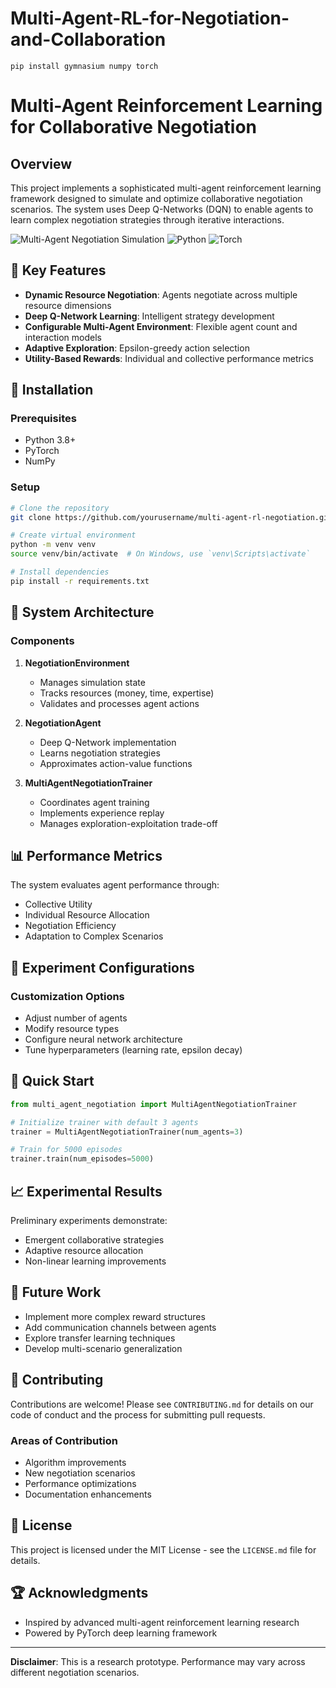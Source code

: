 



# Multi-Agent-RL-for-Negotiation-and-Collaboration



    pip install gymnasium numpy torch

# Multi-Agent Reinforcement Learning for Collaborative Negotiation

## Overview

This project implements a sophisticated multi-agent reinforcement learning framework designed to simulate and optimize collaborative negotiation scenarios. The system uses Deep Q-Networks (DQN) to enable agents to learn complex negotiation strategies through iterative interactions.

![Multi-Agent Negotiation Simulation](https://img.shields.io/badge/AI-Multi--Agent%20RL-blue)
![Python](https://img.shields.io/badge/Python-3.8%2B-green)
![Torch](https://img.shields.io/badge/PyTorch-Reinforcement%20Learning-red)

## 🚀 Key Features

- **Dynamic Resource Negotiation**: Agents negotiate across multiple resource dimensions
- **Deep Q-Network Learning**: Intelligent strategy development
- **Configurable Multi-Agent Environment**: Flexible agent count and interaction models
- **Adaptive Exploration**: Epsilon-greedy action selection
- **Utility-Based Rewards**: Individual and collective performance metrics

## 🔧 Installation

### Prerequisites

- Python 3.8+
- PyTorch
- NumPy

### Setup

```bash
# Clone the repository
git clone https://github.com/yourusername/multi-agent-rl-negotiation.git

# Create virtual environment
python -m venv venv
source venv/bin/activate  # On Windows, use `venv\Scripts\activate`

# Install dependencies
pip install -r requirements.txt
```

## 🧠 System Architecture

### Components

1. **NegotiationEnvironment**
   - Manages simulation state
   - Tracks resources (money, time, expertise)
   - Validates and processes agent actions

2. **NegotiationAgent**
   - Deep Q-Network implementation
   - Learns negotiation strategies
   - Approximates action-value functions

3. **MultiAgentNegotiationTrainer**
   - Coordinates agent training
   - Implements experience replay
   - Manages exploration-exploitation trade-off

## 📊 Performance Metrics

The system evaluates agent performance through:
- Collective Utility
- Individual Resource Allocation
- Negotiation Efficiency
- Adaptation to Complex Scenarios

## 🔬 Experiment Configurations

### Customization Options

- Adjust number of agents
- Modify resource types
- Configure neural network architecture
- Tune hyperparameters (learning rate, epsilon decay)

## 🚀 Quick Start

```python
from multi_agent_negotiation import MultiAgentNegotiationTrainer

# Initialize trainer with default 3 agents
trainer = MultiAgentNegotiationTrainer(num_agents=3)

# Train for 5000 episodes
trainer.train(num_episodes=5000)
```

## 📈 Experimental Results

Preliminary experiments demonstrate:
- Emergent collaborative strategies
- Adaptive resource allocation
- Non-linear learning improvements

## 🔮 Future Work

- Implement more complex reward structures
- Add communication channels between agents
- Explore transfer learning techniques
- Develop multi-scenario generalization

## 🤝 Contributing

Contributions are welcome! Please see `CONTRIBUTING.md` for details on our code of conduct and the process for submitting pull requests.

### Areas of Contribution
- Algorithm improvements
- New negotiation scenarios
- Performance optimizations
- Documentation enhancements

## 📜 License

This project is licensed under the MIT License - see the `LICENSE.md` file for details.

## 🏆 Acknowledgments

- Inspired by advanced multi-agent reinforcement learning research
- Powered by PyTorch deep learning framework



---

**Disclaimer**: This is a research prototype. Performance may vary across different negotiation scenarios.